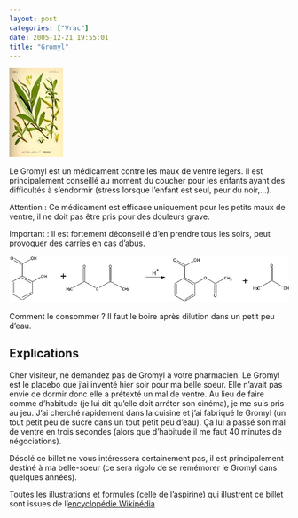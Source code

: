 ```yaml
---
layout: post
categories: ["Vrac"]
date: 2005-12-21 19:55:01
title: "Gromyl"
---
```


![gromyl illu](/assets/images/gromyl/02.webp)

Le Gromyl est un médicament contre les maux de ventre légers. Il est
principalement conseillé au moment du coucher pour les enfants ayant des
difficultés à s’endormir (stress lorsque l’enfant est seul, peur du
noir,…).

Attention : Ce médicament est efficace uniquement pour les petits maux
de ventre, il ne doit pas être pris pour des douleurs grave.

Important : Il est fortement déconseillé d’en prendre tous les soirs,
peut provoquer des carries en cas d’abus.

![gromyl chimie](/assets/images/gromyl/01.webp)

Comment le consommer ? Il faut le boire après dilution dans un petit peu
d’eau.

<!--more-->

## Explications 

Cher visiteur, ne demandez pas de Gromyl à votre pharmacien. Le Gromyl
est le placebo que j’ai inventé hier soir pour ma belle soeur. Elle
n’avait pas envie de dormir donc elle a prétexté un mal de ventre. Au
lieu de faire comme d’habitude (je lui dit qu’elle doit arréter son
cinéma), je me suis pris au jeu. J’ai cherché rapidement dans la
cuisine et j’ai fabriqué le Gromyl (un tout petit peu de sucre dans un
tout petit peu d’eau). Ça lui a passé son mal de ventre en trois
secondes (alors que d’habitude il me faut 40 minutes de négociations).

Désolé ce billet ne vous intéressera certainement pas, il est
principalement destiné à ma belle-soeur (ce sera rigolo de se remémorer
le Gromyl dans quelques années).

Toutes les illustrations et formules (celle de l’aspirine) qui
illustrent ce billet sont issues de l’[encyclopédie Wikipédia](http://fr.wikipedia.org/wiki/Aspirine)


